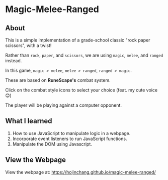 # Magic-Melee-Ranged

## About
This is a simple implementation of a grade-school classic "rock paper scissors", with a twist!

Rather than ```rock```, ```paper```, and ```scissors```, we are using ```magic```, ```melee```, and ```ranged``` instead.

In this game, ```magic > melee```, ```melee > ranged```, ```ranged > magic```. 

These are based on **RuneScape's** combat system.

Click on the combat style icons to select your choice (feat. my cute voice :blush:)

The player will be playing against a computer opponent.


## What I learned
1. How to use JavaScript to manipulate logic in a webpage.
2. Incorporate event listeners to run JavaScript functions.
3. Manipulate the DOM using Javascript.


## View the Webpage

View the webpage at: https://hojinchang.github.io/magic-melee-ranged/